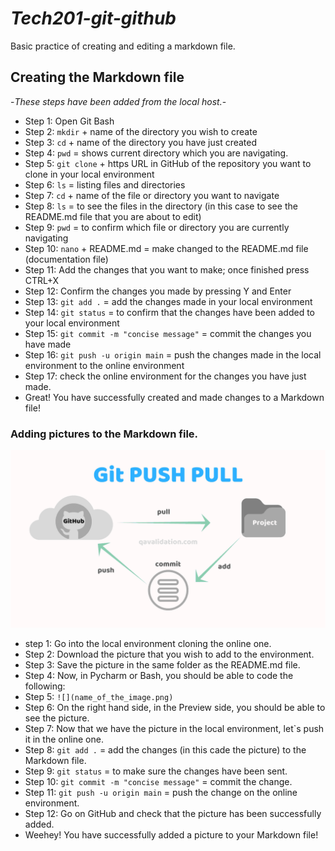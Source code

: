 # *Tech201-git-github*
Basic practice of creating and editing a markdown file. 

## Creating the Markdown file
-*These steps have been added from the local host.*-

- Step 1: Open Git Bash 
- Step 2: `mkdir` + name of the directory you wish to create
- Step 3: `cd` + name of the directory you have just created
- Step 4: `pwd` = shows current directory which you are navigating. 
- Step 5: `git clone` + https URL in GitHub of the repository you want to clone in your local environment
- Step 6: `ls` = listing files and directories
- Step 7: `cd` + name of the file or directory you want to navigate
- Step 8: `ls` = to see the files in the directory (in this case to see the README.md file that you are about to edit)
- Step 9: `pwd` = to confirm which file or directory you are currently navigating
- Step 10: `nano` + README.md = make changed to the README.md file (documentation file)
- Step 11: Add the changes that you want to make; once finished press CTRL+X
- Step 12: Confirm the changes you made by pressing Y and Enter
- Step 13: `git add .` = add the changes made in your local environment
- Step 14: `git status` = to confirm that the changes have been added to your local environment
- Step 15: `git commit -m "concise message"` = commit the changes you have made
- Step 16: `git push -u origin main` = push the changes made in the local environment to the online environment
- Step 17: check the online environment for the changes you have just made.
- Great! You have successfully created and made changes to a Markdown file! 

### Adding pictures to the Markdown file.
![](Git-PUSH-pULL.png)
- step 1: Go into the local environment cloning the online one.
- Step 2: Download the picture that you wish to add to the environment.
- Step 3: Save the picture in the same folder as the README.md file. 
- Step 4: Now, in Pycharm or Bash, you should be able to code the following:
- Step 5: `![](name_of_the_image.png)`
- Step 6: On the right hand side, in the Preview side, you should be able to see the picture.
- Step 7: Now that we have the picture in the local environment, let`s push it in the online one.
- Step 8: `git add .` = add the changes (in this cade the picture) to the Markdown file.
- Step 9: `git status` = to make sure the changes have been sent. 
- Step 10: `git commit -m "concise message"` = commit the change.
- Step 11: `git push -u origin main` = push the change on the online environment.
- Step 12: Go on GitHub and check that the picture has been successfully added. 
- Weehey! You have successfully added a picture to your Markdown file! 

